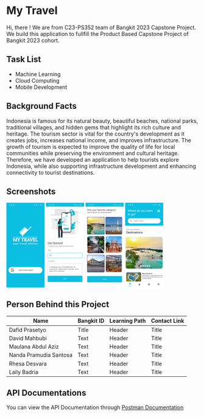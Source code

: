 
# My Travel
Hi, there ! We are from C23-PS352 team of Bangkit 2023 Capstone Project. We build this application to fullfill the Product Based Capstone Project of Bangkit 2023 cohort. 


## Task List
* Machine Learning
* Cloud Computing
* Mobile Development
## Background Facts

Indonesia is famous for its natural beauty, beautiful beaches, national parks, traditional villages, and hidden gems that highlight its rich culture and heritage. The tourism sector is vital for the country's development as it creates jobs, increases national income, and improves infrastructure. The growth of tourism is expected to improve the quality of life for local communities while preserving the environment and cultural heritage. Therefore, we have developed an application to help tourists explore Indonesia, while also supporting infrastructure development and enhancing connectivity to tourist destinations. 
## Screenshots

<p float="left">
<img src="https://github.com/Project-Capstone-Bangkit-2023/main-repository/blob/master/Screenshoots/1.%20Login%20Page.jpeg?raw=true" width="100" >
<img src="https://github.com/Project-Capstone-Bangkit-2023/main-repository/blob/master/Screenshoots/2.%20First%20Setup%20Page.jpeg?raw=true" width="100" >
<img src="https://github.com/Project-Capstone-Bangkit-2023/main-repository/blob/master/Screenshoots/3.%20Setup%20Category%20Page.jpeg?raw=true" width="100">
<img src="https://github.com/Project-Capstone-Bangkit-2023/main-repository/blob/master/Screenshoots/4.%20Home%20Page.jpeg?raw=true" width="100">
</p>

## Person Behind this Project

| Name      | Bangkit ID | Learning Path | Contact Link |
| ----------- | ----------- | ----------- | ----------- |
| Dafid Prasetyo      | Title       | Header      | Title       |
| David Mahbubi   | Text        | Header      | Title       |
| Maulana Abdul Aziz   | Text        | Header      | Title       |
| Nanda Pramudia Santosa | Text        | Header      | Title       |
| Rhesa Desvara | Text        | Header      | Title       |
| Laily Badria | Text        | Header      | Title       |

## API Documentations

You can view the API Documentation through [Postman Documentation](https://documenter.getpostman.com/view/8393465/2s93shyV29)